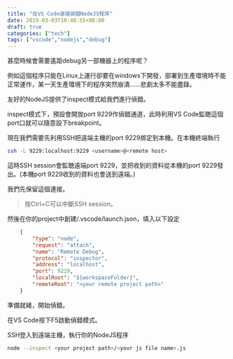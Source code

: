 ```yaml
---
title: "在VS Code遠端偵錯NodeJS程序"
date: 2019-03-03T10:48:55+08:00
draft: true
categories: ["tech"]
tags: ["vscode","nodejs","debug"]
---
```


甚麼時候會需要遙距debug另一部機器上的程序呢？

例如這個程序只能在Linux上運行卻要在windows下開發，部署到生產環境時不能正常運作，某一天生產環境下的程序突然崩潰......悲劇太多不能盡錄。

友好的NodeJS提供了inspect模式給我們進行偵錯。

inspect模式下，預設會開放port 9229作偵錯通道，此時利用VS Code監聴這個port口就可以隨意設下breakpoint。

現在我們需要先利用SSH把遠端主機的port 9229挷定到本機。在本機終端執行
```sh
ssh -L 9229:localhost:9229 <username>@<remote host>
```

這時SSH session會監聴遠端port 9229，並把收到的資料從本機的port 9229發出。(本機port 9229收到的資料也會送到遠端。)

我們先保留這個連接。

> 按Ctrl+C可以中斷SSH session。

然後在你的project中創建/.vscode/launch.json，填入以下設定
```json
    {
        "type": "node",
        "request": "attach",
        "name": "Remote Debug",
        "protocol": "inspector",
        "address": "localhost",
        "port": 9229,
        "localRoot": "${workspaceFolder}",
        "remoteRoot": "<your remote project path>"
    }
```

準備就緒，開始偵錯。

在VS Code按下F5啟動偵錯模式。

SSH登入到遠端主機，執行你的NodeJS程序
```sh
node --inspect <your project path>/<your js file name>.js
```
